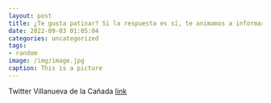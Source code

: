 ```yaml
---
layout: post
title: ¿Te gusta patinar? Si la respuesta es sí, te animamos a informarte sobre la nueva Escuela de Patinaje en línea. El plazo de pre...
date: 2022-09-03 01:05:04
categories: uncategorized
tags:
- random
image: /img/image.jpg
caption: This is a picture
---
```

Twitter Villanueva de la Cañada [link](https://twitter.com/AytoVDLCanada/status/1565638671029747712)
